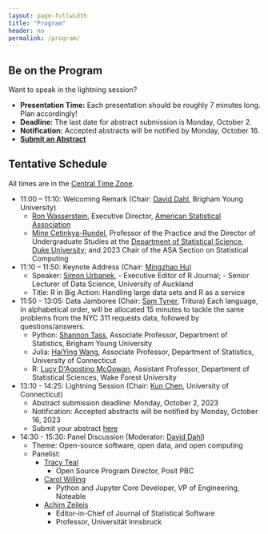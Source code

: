 ```yaml
---
layout: page-fullwidth
title: "Program"
header: no
permalink: /program/
---
```


## Be on the Program

Want to speak in the lightning session?

+ **Presentation Time:** Each presentation should be roughly 7 minutes long. Plan accordingly!
+ **Deadline:** The last date for abstract submission is Monday, October 2.
+ **Notification:** Accepted abstracts will be notified by Monday, October 16.
+ **[Submit an Abstract](https://forms.gle/Psxvaj15TtJf2WTc8)**

## Tentative Schedule

All times are in the [Central Time Zone](https://en.wikipedia.org/wiki/Central_Time_Zone).

+ 11:00 – 11:10: Welcoming Remark (Chair: [David Dahl](https://dahl.byu.edu/), Brigham Young University)
    - [Ron Wasserstein](https://www.amstat.org/about-asa/ronald-l-wasserstein),
	Executive Director, [American Statistical Association](https://www.amstat.org/)
    - [Mine Cetinkya-Rundel](https://scholars.duke.edu/person/mine), Professor
      of the Practice and the Director of Undergraduate Studies at the
      [Department of Statistical Science](https://stat.duke.edu/), [Duke University](https://duke.edu/); 
	    and 2023 Chair of the ASA Section on Statistical Computing
+ 11:10 – 11:50: Keynote Address (Chair: [Mingzhao Hu](https://sites.google.com/view/mingzhaohu))
    - Speaker: [Simon Urbanek](https://urbanek.info),
	      - Executive Editor of R Journal;
	      - Senior Lecturer of Data Science, University of Auckland
    - Title: R in Big Action: Handling large data sets and R as a service
+ 11:50 – 13:05: Data Jamboree (Chair: [Sam Tyner](https://sctyner.me), Tritura)
    Each language, in alphabetical order, will be allocated 15 minutes to tackle
    the same problems from the NYC 311 requests data, followed by questions/answers.
    - Python: [Shannon Tass](https://neeley-tass.byu.edu), Associate Professor, 
      Department of Statistics, Brigham Young University 
    - Julia: [HaiYing Wang](https://ossifragus.github.io), Associate Professor,
      Department of Statistics, University of Connecticut
    - R: [Lucy D'Agostino McGowan](https://www.lucymcgowan.com/about/), 
	Assistant Professor, Department of Statistical Sciences,  Wake Forest University
+ 13:10 - 14:25: Lightning Session (Chair: [Kun Chen](https://kun-chen.uconn.edu), University of Connecticut)
    - Abstract submission deadline: Monday, October 2, 2023
    - Notification: Accepted abstracts will be notified by Monday, October 16, 2023
    - Submit your abstract [here](https://forms.gle/5ZYbePJtAnsqXqhN7)
+ 14:30 - 15:30: Panel Discussion (Moderator: [David Dahl](https://dahl.byu.edu))
    - Theme: Open-source software, open data, and open computing
    - Panelist:
        + [Tracy Teal](https://www.linkedin.com/in/tracy-teal-059136b/)
            - Open Source Program Director, Posit PBC
        + [Carol Willing](https://www.willingconsulting.com/about/)
            - Python and Jupyter Core Developer, VP of Engineering, Noteable
        + [Achim Zeileis](https://www.zeileis.org)
            - Editor-in-Chief of Journal of Statistical Software
            - Professor, Universität Innsbruck
